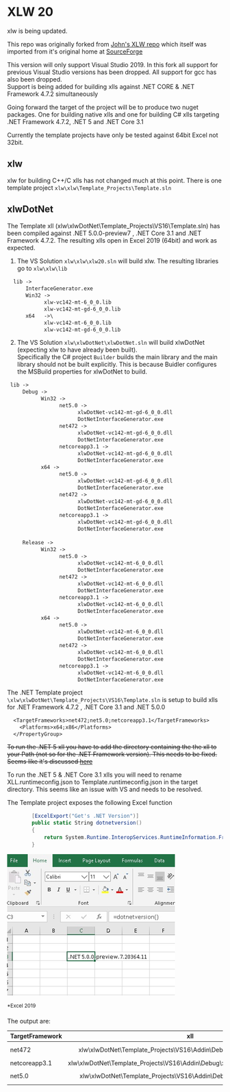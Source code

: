 # **XLW 20**
xlw is being updated.

This repo was originally forked from [John's XLW repo](https://github.com/JohnAdders/xlw) which itself was imported from it's original home at [SourceForge](https://sourceforge.net/projects/xlw/)


This version will only support Visual Studio 2019. In this fork all support for previous Visual Studio versions has been dropped. All support for gcc has also been dropped.\
Support is being added for building xlls against .NET CORE & .NET Framework 4.7.2 simultaneously

Going forward the target of the  project will be to produce two nuget packages. One for building native xlls and one for building C# xlls targeting .NET Framework 4.7.2, .NET 5 and .NET Core 3.1

Currently the template projects have only be tested against 64bit Excel not 32bit.

## xlw
xlw for building C++/C xlls has not changed much at this point. There is one template project `xlw\xlw\Template_Projects\Template.sln`

## xlwDotNet
The Template xll (xlw\xlwDotNet\Template_Projects\VS16\Template.sln) has been compiled against .NET 5.0.0-preview7 , .NET Core 3.1 and .NET Framework 4.7.2. The resulting xlls open in Excel 2019 (64bit) and work as expected.




1. The VS Solution `xlw\xlw\xlw20.sln` will build xlw. The resulting libraries go to  `xlw\xlw\lib`

```
  lib -> 
      InterfaceGenerator.exe
      Win32 ->
            xlw-vc142-mt-6_0_0.lib
            xlw-vc142-mt-gd-6_0_0.lib
      x64   ->\
            xlw-vc142-mt-6_0_0.lib
            xlw-vc142-mt-gd-6_0_0.lib
```
2. The VS Solution  `xlw\xlwDotNet\xlwDotNet.sln` will build xlwDotNet (expecting xlw to have already been built).\
 Specifically the C# project `Builder` builds the main library and the main library should not be built explicitly. This is because Buidler configures the MSBuild properties for
 xlwDotNet to build.
 ```
  lib -> 
      Debug ->
            Win32 ->
                  net5.0 ->
                        xlwDotNet-vc142-mt-gd-6_0_0.dll
                        DotNetInterfaceGenerator.exe
                  net472 ->
                        xlwDotNet-vc142-mt-gd-6_0_0.dll
                        DotNetInterfaceGenerator.exe
                  netcoreapp3.1 ->
                        xlwDotNet-vc142-mt-gd-6_0_0.dll
                        DotNetInterfaceGenerator.exe
            x64 ->
                  net5.0 ->
                        xlwDotNet-vc142-mt-gd-6_0_0.dll
                        DotNetInterfaceGenerator.exe
                  net472 ->
                        xlwDotNet-vc142-mt-gd-6_0_0.dll
                        DotNetInterfaceGenerator.exe
                  netcoreapp3.1 ->
                        xlwDotNet-vc142-mt-gd-6_0_0.dll
                        DotNetInterfaceGenerator.exe
                       
      Release ->
            Win32 ->
                  net5.0 ->
                        xlwDotNet-vc142-mt-6_0_0.dll
                        DotNetInterfaceGenerator.exe
                  net472 ->
                        xlwDotNet-vc142-mt-6_0_0.dll
                        DotNetInterfaceGenerator.exe
                  netcoreapp3.1 ->
                        xlwDotNet-vc142-mt-6_0_0.dll
                        DotNetInterfaceGenerator.exe
            x64 ->
                  net5.0 ->
                        xlwDotNet-vc142-mt-6_0_0.dll
                        DotNetInterfaceGenerator.exe
                  net472 ->
                        xlwDotNet-vc142-mt-6_0_0.dll
                        DotNetInterfaceGenerator.exe
                  netcoreapp3.1 ->
                        xlwDotNet-vc142-mt-6_0_0.dll
                        DotNetInterfaceGenerator.exe
```

The  .NET Template project `\xlw\xlwDotNet\Template_Projects\VS16\Template.sln` is setup to build  xlls for .NET Framework 4.7.2 ,  .NET Core 3.1 and .NET 5.0.0
``` <PropertyGroup>
  <TargetFrameworks>net472;net5.0;netcoreapp3.1</TargetFrameworks>
    <Platforms>x64;x86</Platforms>
  </PropertyGroup>
```

~~To run the .NET 5 xll you have to add the directory containing the the xll to your Path (not so for the .NET Framework version). This needs to be fixed.
Seems like it's discussed [here](https://github.com/dotnet/runtime/issues/38231)~~ 

To run the .NET 5 & .NET Core 3.1  xlls you will need to rename XLL.runtimeconfig.json to Template.runtimeconfig.json in the target directory. This seems like an issue with VS and needs to be resolved.

The Template project exposes the following Excel function

```csharp
        [ExcelExport("Get's .NET Version")]
        public static String dotnetversion()
        {
            return System.Runtime.InteropServices.RuntimeInformation.FrameworkDescription;
        }
```
![](dncss.jpg)

<sup>*Excel 2019</sup>

The output are:

| TargetFramework  | xll  | Output  |
| ------------- |:-------------:|:-------------:|
| net472        |xlw\xlwDotNet\Template_Projects\VS16\Addin\Debug\x64\net472\Template.xll |.NET Framework 4.8.4084.0 |
| netcoreapp3.1        |xlw\xlwDotNet\Template_Projects\VS16\Addin\Debug\x64\netcoreapp3.1\Template.xll |.NET Core 3.1.2|
| net5.0        |xlw\xlwDotNet\Template_Projects\VS16\Addin\Debug\x64\net5.0\Template.xll |.NET 5.0.0-preview.7.20364.11|


